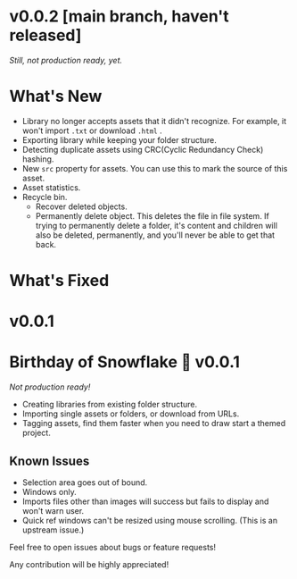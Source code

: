 # v0.0.2 [main branch, haven't released]

*Still, not production ready, yet.*

# What's New

- Library no longer accepts assets that it didn't recognize. For example, it won't import `.txt` or download `.html` .
- Exporting library while keeping your folder structure.
- Detecting duplicate assets using CRC(Cyclic Redundancy Check) hashing.
- New `src` property for assets. You can use this to mark the source of this asset.
- Asset statistics.
- Recycle bin.
  - Recover deleted objects.
  - Permanently delete object. This deletes the file in file system. If trying to permanently delete a folder, it's content and children will also be deleted, permanently, and you'll never be able to get that back.

# What's Fixed

# v0.0.1

# Birthday of Snowflake 🎉 v0.0.1

*Not production ready!*

- Creating libraries from existing folder structure.
- Importing single assets or folders, or download from URLs.
- Tagging assets, find them faster when you need to draw start a themed project.

## Known Issues

- Selection area goes out of bound.
- Windows only.
- Imports files other than images will success but fails to display and won't warn user.
- Quick ref windows can't be resized using mouse scrolling. (This is an upstream issue.)

Feel free to open issues about bugs or feature requests!

Any contribution will be highly appreciated!
